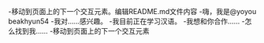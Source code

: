 -移动到页面上的下一个交互元素。编辑README.md文件内容
-嗨，我是@yoyou beakhyun54
-我对……感兴趣。
-我目前正在学习汉语。
-我想和你合作……
-怎么找到我……
-移动到页面上的下一个交互元素

<!---
移动到页面上的下一个交互元素。趣事：……
beakhyun54/beakhyun是一个特殊的存储库，你的README.md（你的）
--->
